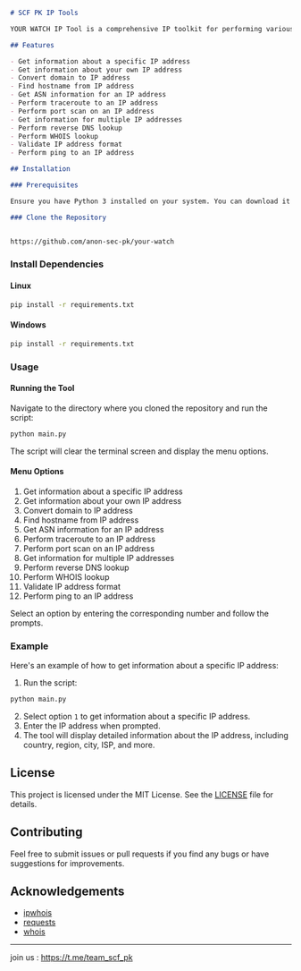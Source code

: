```markdown
# SCF PK IP Tools

YOUR WATCH IP Tool is a comprehensive IP toolkit for performing various operations related to IP addresses, including obtaining IP information, performing traceroute, port scanning, WHOIS lookup, and more.

## Features

- Get information about a specific IP address
- Get information about your own IP address
- Convert domain to IP address
- Find hostname from IP address
- Get ASN information for an IP address
- Perform traceroute to an IP address
- Perform port scan on an IP address
- Get information for multiple IP addresses
- Perform reverse DNS lookup
- Perform WHOIS lookup
- Validate IP address format
- Perform ping to an IP address

## Installation

### Prerequisites

Ensure you have Python 3 installed on your system. You can download it from [python.org](https://www.python.org/).

### Clone the Repository


https://github.com/anon-sec-pk/your-watch
```

### Install Dependencies

#### Linux

```sh
pip install -r requirements.txt
```

#### Windows

```sh
pip install -r requirements.txt
```

### Usage

#### Running the Tool

Navigate to the directory where you cloned the repository and run the script:

```sh
python main.py
```

The script will clear the terminal screen and display the menu options.

#### Menu Options

1. Get information about a specific IP address
2. Get information about your own IP address
3. Convert domain to IP address
4. Find hostname from IP address
5. Get ASN information for an IP address
6. Perform traceroute to an IP address
7. Perform port scan on an IP address
8. Get information for multiple IP addresses
9. Perform reverse DNS lookup
10. Perform WHOIS lookup
11. Validate IP address format
12. Perform ping to an IP address

Select an option by entering the corresponding number and follow the prompts.

### Example

Here's an example of how to get information about a specific IP address:

1. Run the script:

```sh
python main.py
```

2. Select option `1` to get information about a specific IP address.
3. Enter the IP address when prompted.
4. The tool will display detailed information about the IP address, including country, region, city, ISP, and more.

## License

This project is licensed under the MIT License. See the [LICENSE](LICENSE) file for details.

## Contributing

Feel free to submit issues or pull requests if you find any bugs or have suggestions for improvements.

## Acknowledgements

- [ipwhois](https://pypi.org/project/ipwhois/)
- [requests](https://pypi.org/project/requests/)
- [whois](https://pypi.org/project/whois/)

---
join us :
https://t.me/team_scf_pk
